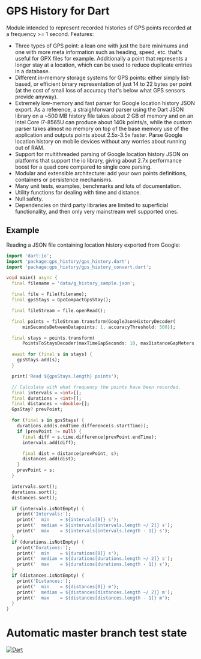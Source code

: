 # GPS History for Dart
Module intended to represent recorded histories of GPS points recorded at a
frequency >= 1 second. Features:

  * Three types of GPS point: a lean one with just the bare minimums and one
    with more meta information such as heading, speed, etc. that's useful for
    GPX files for example. Additionally a point that represents a longer stay
    at a location, which can be used to reduce duplicate entries in a database.
  * Different in-memory storage systems for GPS points: either simply 
    list-based, or efficient binary representation of just 14 to 22 bytes per
    point (at the cost of small loss of accuracy that's below what GPS sensors
    provide anyway).
  * Extremely low-memory and fast parser for Google location history JSON
    export. As a reference, a straighforward parser using the Dart JSON library
    on a ~500 MB history file takes about 2 GB of memory and on an Intel Core
    i7-8565U can produce about 140k points/s, while the custom parser takes
    almost no memory on top of the base memory use of the application and 
    outputs points about 2.5x-3.5x faster. Parse Google location history on
    mobile devices without any worries about running out of RAM.
  * Support for multithreaded parsing of Google location history JSON on 
    platforms that support the io library, giving about 2.7x performance boost
    for a quad core compared to single core parsing.
  * Modular and extensible architecture: add your own points definitions, 
    containers or persistence mechanisms.
  * Many unit tests, examples, benchmarks and lots of documentation.
  * Utility functions for dealing with time and distance.
  * Null safety.
  * Dependencies on third party libraries are limited to superficial 
    functionality, and then only very mainstream well supported ones.

## Example
Reading a JSON file containing location history exported from Google:
```dart
import 'dart:io';
import 'package:gps_history/gps_history.dart';
import 'package:gps_history/gps_history_convert.dart';

void main() async {
  final filename = 'data/g_history_sample.json';

  final file = File(filename);
  final gpsStays = GpcCompactGpsStay();

  final fileStream = file.openRead();

  final points = fileStream.transform(GoogleJsonHistoryDecoder(
      minSecondsBetweenDatapoints: 1, accuracyThreshold: 500));

  final stays = points.transform(
      PointsToStaysDecoder(maxTimeGapSeconds: 10, maxDistanceGapMeters: 10));

  await for (final s in stays) {
    gpsStays.add(s);
  }

  print('Read ${gpsStays.length} points');

  // Calculate with what frequency the points have been recorded.
  final intervals = <int>[];
  final durations = <int>[];
  final distances = <double>[];
  GpsStay? prevPoint;

  for (final s in gpsStays) {
    durations.add(s.endTime.difference(s.startTime));
    if (prevPoint != null) {
      final diff = s.time.difference(prevPoint.endTime);
      intervals.add(diff);

      final dist = distance(prevPoint, s);
      distances.add(dist);
    }
    prevPoint = s;
  }

  intervals.sort();
  durations.sort();
  distances.sort();

  if (intervals.isNotEmpty) {
    print('Intervals:');
    print('  min    = ${intervals[0]} s');
    print('  median = ${intervals[intervals.length ~/ 2]} s');
    print('  max    = ${intervals[intervals.length - 1]} s');
  }
  if (durations.isNotEmpty) {
    print('Durations:');
    print('  min    = ${durations[0]} s');
    print('  median = ${durations[durations.length ~/ 2]} s');
    print('  max    = ${durations[durations.length - 1]} s');
  }
  if (distances.isNotEmpty) {
    print('Distances:');
    print('  min    = ${distances[0]} m');
    print('  median = ${distances[distances.length ~/ 2]} m');
    print('  max    = ${distances[distances.length - 1]} m');
  }
}
```

# Automatic master branch test state
[![Dart](https://github.com/anxix/gps_history/actions/workflows/dart.yml/badge.svg)](https://github.com/anxix/gps_history/actions/workflows/dart.yml)
